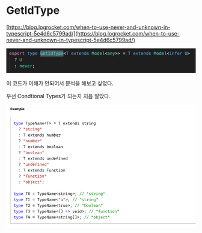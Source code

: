 # GetIdType

[https://blog.logrocket.com/when-to-use-never-and-unknown-in-typescript-5e4d6c5799ad/](https://blog.logrocket.com/when-to-use-never-and-unknown-in-typescript-5e4d6c5799ad/)

![GetIdType.png](./GetIdType.png)

이 코드가 이해가 안되어서 분석을 해보고 싶었다.

우선 Condtional Types가 되는지 처음 알았다.

![conditional.png](./conditional.png)
